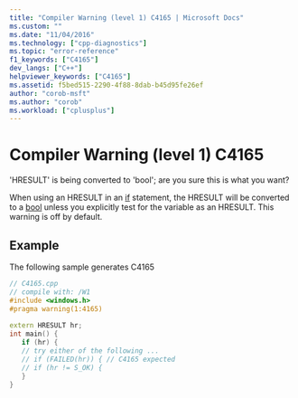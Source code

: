 ```yaml
---
title: "Compiler Warning (level 1) C4165 | Microsoft Docs"
ms.custom: ""
ms.date: "11/04/2016"
ms.technology: ["cpp-diagnostics"]
ms.topic: "error-reference"
f1_keywords: ["C4165"]
dev_langs: ["C++"]
helpviewer_keywords: ["C4165"]
ms.assetid: f5bed515-2290-4f88-8dab-b45d95fe26ef
author: "corob-msft"
ms.author: "corob"
ms.workload: ["cplusplus"]
---
```

# Compiler Warning (level 1) C4165
'HRESULT' is being converted to 'bool'; are you sure this is what you want?  
  
When using an HRESULT in an [if](../../cpp/if-else-statement-cpp.md) statement, the HRESULT will be converted to a [bool](../../cpp/bool-cpp.md) unless you explicitly test for the variable as an HRESULT. This warning is off by default.  
  
## Example  
The following sample generates C4165  
  
```cpp  
// C4165.cpp  
// compile with: /W1  
#include <windows.h>  
#pragma warning(1:4165)  
  
extern HRESULT hr;  
int main() {  
   if (hr) {  
   // try either of the following ...  
   // if (FAILED(hr)) { // C4165 expected  
   // if (hr != S_OK) {  
   }  
}  
```